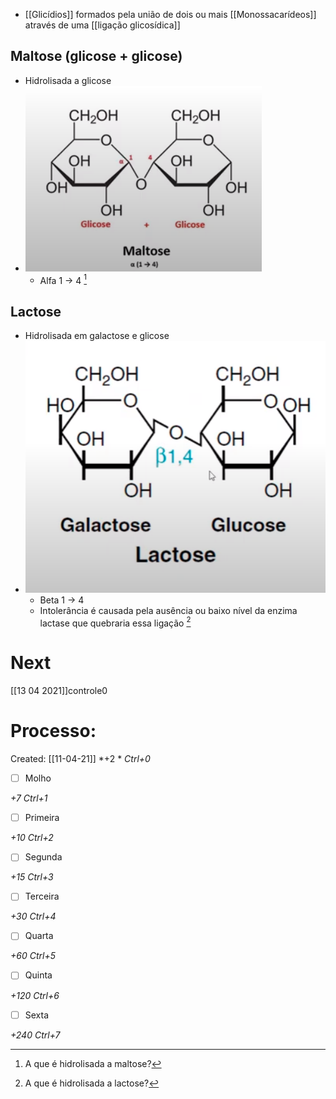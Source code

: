 + [[Glicídios]] formados pela união de dois ou mais [[Monossacarídeos]] através de uma [[ligação glicosídica]]
## Maltose (glicose + glicose)
+ Hidrolisada a glicose
+ ![Pasted image 20210401145833.png](Pasted%20image%2020210401145833.png)
	+ Alfa 1 -> 4 [^23602]

[^23602]: A que é hidrolisada a maltose?


## Lactose
+ Hidrolisada em galactose e glicose
+ ![Pasted image 20210401150049.png](Pasted%20image%2020210401150049.png)
	+ Beta 1 -> 4
	+ Intolerância é causada pela ausência ou baixo nível da enzima lactase que quebraria essa ligação [^932538]

[^932538]: A que é hidrolisada a lactose?

# Next
[[13 04 2021]]controle0
# Processo:
Created: [[11-04-21]]
*+2 *  *Ctrl+0*
- [ ] Molho  

*+7*  *Ctrl+1*

- [ ] Primeira 

*+10*  *Ctrl+2*

- [ ] Segunda

*+15*  *Ctrl+3*

- [ ] Terceira 

*+30*  *Ctrl+4*

- [ ] Quarta 

*+60*  *Ctrl+5*

- [ ] Quinta 

*+120*  *Ctrl+6*

- [ ] Sexta 

*+240*  *Ctrl+7*